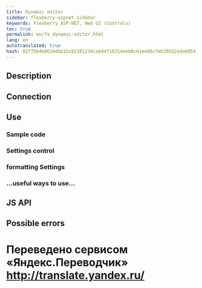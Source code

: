 ```yaml
--- 
title: Dynamic editor 
sidebar: flexberry-aspnet_sidebar 
keywords: Flexberry ASP-NET, Web UI (Controls) 
toc: true 
permalink: en/fa_dynamic-editor.html 
lang: en 
autotranslated: true 
hash: 02f75b4b0634dbb15c82161234cab44716314eeb0c61e486cfeb35b52a4a6954 
--- 
```


## Description 

## Connection 

## Use 

### Sample code 

### Settings control 

### formatting Settings 

### ...useful ways to use... 

## JS API 

## Possible errors 



 # Переведено сервисом «Яндекс.Переводчик» http://translate.yandex.ru/
